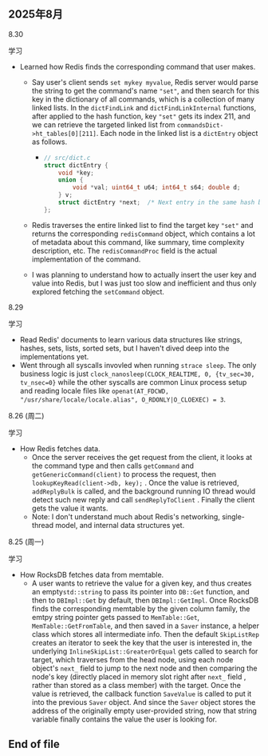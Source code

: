 ## 2025年8月

8.30

学习

- Learned how Redis finds the corresponding command that user makes.

  - Say user's client sends  `set mykey myvalue`, Redis server would parse the string to get the command's name `"set"`, and then search for this key in the dictionary of all commands, which is a collection of many linked lists. In the `dictFindLink` and `dictFindLinkInternal` functions, after applied to the hash function, key `"set"` gets its index 211, and we can retrieve the targeted linked list from `commandsDict->ht_tables[0][211]`. Each node in the linked list is a `dictEntry` object as follows.

    - ```c
      // src/dict.c
      struct dictEntry {
          void *key;
          union {
              void *val; uint64_t u64; int64_t s64; double d;
          } v;
          struct dictEntry *next;  /* Next entry in the same hash bucket. */
      };
      ```

  - Redis traverses the entire linked list to find the target key `"set"` and returns the corresponding `redisCommand` object, which contains a lot of metadata about this command, like summary, time complexity description, etc. The  `redisCommandProc` field is the actual implementation of the command.

  - I was planning to understand how to actually insert the user key and value into Redis, but I was just too slow and inefficient and thus only explored fetching the `setCommand` object.



8.29

学习

- Read Redis' documents to learn various data structures like strings, hashes, sets, lists, sorted sets, but I haven't dived deep into the implementations yet.
- Went through all syscalls invovled when running `strace sleep`. The only business logic is just `clock_nanosleep(CLOCK_REALTIME, 0, {tv_sec=30, tv_nsec=0}` while the other syscalls are common Linux process setup and reading locale files like `openat(AT_FDCWD, "/usr/share/locale/locale.alias", O_RDONLY|O_CLOEXEC) = 3`.



8.26 (周二)

学习

- How Redis fetches data.
  - Once the server receives the get request from the client, it looks at the command type and then calls `getCommand`  and `getGenericCommand(client)` to process the request, then `lookupKeyRead(client->db, key);` . Once the value is retrieved, `addReplyBulk`  is called, and the background running IO thread would detect such new reply and call  `sendReplyToClient` . Finally the client gets the value it wants.
  - Note: I don't understand much about Redis's networking, single-thread model, and internal data structures yet.



8.25 (周一)

学习

- How RocksDB fetches data from memtable.
  - A user wants to retrieve the value for a given key, and thus creates an empty`std::string`  to pass its pointer into `DB::Get` function, and then to `DBImpl::Get` by default, then `DBImpl::GetImpl`. Once RocksDB finds the corresponding memtable by the given column family, the emtpy string pointer gets passed to `MemTable::Get`, `MemTable::GetFromTable`, and then saved in a `Saver` instance, a helper class which stores all intermediate info. Then the default `SkipListRep` creates an iterator to seek the key that the user is interested in, the underlying `InlineSkipList::GreaterOrEqual` gets called to search for target, which traverses from the head node, using each node object's `next_` field to jump to the next node and then comparing the node's key (directly placed in memory slot right after `next_` field , rather than stored as a class member) with the target. Once the value is retrieved, the callback function `SaveValue` is called to put  it into the previous `Saver` object. And since the `Saver` object stores the address of the originally empty user-provided string, now that string variable finally contains the value the user is looking for.





## End of file